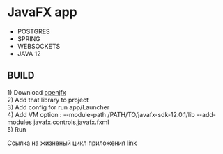 <h1>JavaFX app</h1>

<ul>
  <li>
    POSTGRES
  </li>
  <li>
    SPRING
  </li>
  <li>
    WEBSOCKETS
  </li>
  <li>
    JAVA 12
  </li>
</ul>

<h2> BUILD </h2>
1) Download <a href="https://openjfx.io/">openjfx</a> <br/>
2) Add that library to project </br>
3) Add config for run app/Launcher </br>
4) Add VM option : --module-path /PATH/TO/javafx-sdk-12.0.1/lib --add-modules javafx.controls,javafx.fxml </br>
5) Run </br>

<span>Ссылка на жизненый цикл приложения <a href="https://drive.google.com/file/d/1RPjTcMiOlIZULlTlFSQdmxLzeAxeoQnA/view?usp=sharing">link</a></span>
  
